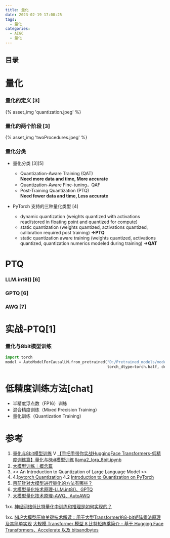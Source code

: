 ```yaml
---
title: 量化
date: 2023-02-19 17:00:25
tags:
  - 量化
categories: 
  - AIGC
  - 量化  
---
```


<p></p>
<!-- more -->

## 目录
<!-- toc -->

# 量化
### 量化的定义  [3]
{% asset_img 'quantization.jpeg' %}

### 量化的两个阶段  [3]
{% asset_img 'twoProcedures.jpeg' %}


### 量化分类
+ 量化分类 [3][5]
  + Quantization-Aware Training (QAT)  
    **Need more data and time, More accurate**
  + Quantization-Aware Fine-tuning，QAF   
  + Post-Training Quantization (PTQ)  
    **Need fewer data and time, Less accurate**

+  PyTorch 支持的三种量化类型 [4]
   - dynamic quantization (weights quantized with activations read/stored in floating point and quantized for compute)
   - static quantization (weights quantized, activations quantized, calibration required post training)    **->PTQ**
   - static quantization aware training (weights quantized, activations quantized, quantization numerics modeled during training)   **->QAT**


# PTQ
### LLM.int8() [6]
### GPTQ [6]
### AWQ [7]

# 实战-PTQ[1]
###  量化与8bit模型训练
``` python
import torch
model = AutoModelForCausalLM.from_pretrained("D:/Pretrained_models/modelscope/Llama-2-7b-ms", low_cpu_mem_usage=True, 
                                             torch_dtype=torch.half, device_map="auto", load_in_8bit=True)
```

# 低精度训练方法[chat]
+ 半精度浮点数（FP16）训练
+ 混合精度训练（Mixed Precision Training）
+ 量化训练（Quantization Training）

# 参考
1.  [ 量化与8bit模型训练](https://www.bilibili.com/video/BV1EN411g7Yn/) V
    [【手把手带你实战HuggingFace Transformers-低精度训练篇】量化与8bit模型训练](https://www.bilibili.com/video/BV1EN411g7Yn/)
   [llama2_lora_8bit.ipynb](https://github.com/www6v/transformers-code/blob/master/04-Kbit%20Training/26-8bits_training/llama2_lora_8bit.ipynb)
2. [大模型训练｜概念篇](https://zhuanlan.zhihu.com/p/649460612)
3. << An Introduction to Quantization of Large Language Model >> 
4. 4.1[pytorch Quantization](https://pytorch.org/docs/stable/quantization.html)
   4.2 [Introduction to Quantization on PyTorch](https://pytorch.org/blog/introduction-to-quantization-on-pytorch/) 
5. [目前针对大模型进行量化的方法有哪些？](https://www.zhihu.com/question/627484732/answer/3261671478)
6. [大模型量化技术原理-LLM.int8()、GPTQ](https://zhuanlan.zhihu.com/p/680212402)
7. [大模型量化技术原理-AWQ、AutoAWQ](https://zhuanlan.zhihu.com/p/681578090)

1xx. [神经网络低比特量化中训练和推理是如何实现的？](https://www.zhihu.com/question/510246227)

1xx. [NLP大模型压缩关键技术解读：用于大型Transformer的8-bit矩阵乘法原理及其简单实现](https://mp.weixin.qq.com/s?__biz=MzAxMjc3MjkyMg==&mid=2648399136&idx=1&sn=bd0a7237940c2ac800e06ae6d247349e)
   [大规模 Transformer 模型 8 比特矩阵乘简介 - 基于 Hugging Face Transformers、Accelerate 以及 bitsandbytes ](https://huggingface.co/blog/zh/hf-bitsandbytes-integration)


